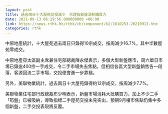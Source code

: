 ```yaml
---
layout: post
title: 過去兩日十大屋苑交投減少　代理指新盤消耗購買力
date: 2021-09-13 06:29:56.000000000 +08:00
link: https://news.rthk.hk/rthk/ch/component/k2/1610253-20210913.htm
categories: rthk
---
```


中原地產統計，十大屋苑過去兩日只錄得10宗成交，按周減少16.7%，其中半數屋苑零成交。

中原地產亞太區副主席兼住宅部總裁陳永傑表示，多個大型新盤應市，周六單日市場已錄逾400宗一手成交，令二手市場失去焦點，但相信各區大型新盤銷售告一段落，客源回流二手市場，交投便會進一步靠穩。

另外，美聯物業統計，過去兩日十大屋苑錄得約12宗成交，按周減少7.7%。

美聯物業住宅部行政總裁布少明表示，新盤市場消耗大批購買力，加上不少二手「筍盤」已被吸納，導致指標二手屋苑交投未見突出，預期9月樓市焦點仍集中多個新盤，二手交投表現將反覆。
